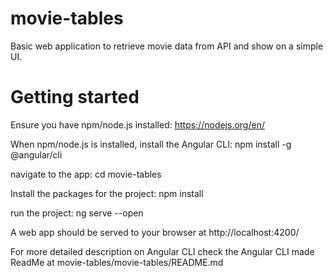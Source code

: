 # movie-tables
Basic web application to retrieve movie data from API and show on a simple UI.

# Getting started
Ensure you have npm/node.js installed:
https://nodejs.org/en/

When npm/node.js is installed, install the Angular CLI:
npm install -g @angular/cli

navigate to the app:
cd movie-tables

Install the packages for the project:
npm install

run the project:
ng serve --open

A web app should be served to your browser at http://localhost:4200/

For more detailed description on Angular CLI check the Angular CLI made ReadMe at movie-tables/movie-tables/README.md 
